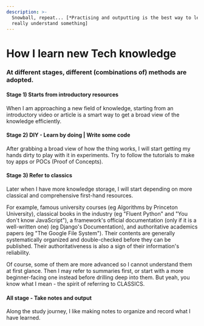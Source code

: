 ```yaml
---
description: >-
  Snowball, repeat... [*Practising and outputting is the best way to learn and
  really understand something]
---
```


# How I learn new Tech knowledge

### At different stages, different \(combinations of\) methods are adopted. 

#### **Stage 1\) Starts from introductory resources**

When I am approaching a new field of knowledge, starting from an introductory video or article is a smart way to get a broad view of the knowledge efficiently. 

#### **Stage 2\) DIY - Learn by doing \| Write some code**

After grabbing a broad view of how the thing works, I will start getting my hands dirty to play with it in experiments. Try to follow the tutorials to make toy apps or POCs \(Proof of Concepts\).

#### **Stage 3\) Refer to classics**

Later when I have more knowledge storage, I will start depending on more classical and comprehensive first-hand resources. 

For example, famous university courses \(eg Algorithms by Princeton University\), classical books in the industry \(eg "Fluent Python" and "You don't know JavaScript"\), a framework's official documentation \(only if it is a well-written one\) \(eg Django's Documentation\), and authoritative academics papers \(eg "The Google File System"\). Their contents are generally systematically organized and double-checked before they can be published. Their authoritativeness is also a sign of their information's reliability. 

Of course, some of them are more advanced so I cannot understand them at first glance. Then I may refer to summaries first, or start with a more beginner-facing one instead before drilling deep into them. But yeah, you know what I mean - the spirit of referring to CLASSICS.

#### **All stage - Take notes and output**

Along the study journey, I like making notes to organize and record what I have learned.



